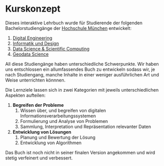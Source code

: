 # Kurskonzept

Dieses interaktive Lehrbuch wurde für Studierende der folgenden Bachelorstudiengänge der [Hochschule München](https://hm.edu/) entwickelt:

1. [Digital Engineering](https://sites.hm.edu/mucdai/angebot/digital_engineering/standardseite_12.de.html)
2. [Informatik und Design](https://sites.hm.edu/mucdai/angebot/informatik_und_design/standardseite_14.de.html)
3. [Data Science \& Scientific Computing](https://www.cs.hm.edu/bachelor-data-science/)
4. [Geodata Science](https://sites.hm.edu/mucdai/angebot/geodata_science/studium.de.html)

All diese Studiengänge haben unterschiedliche Schwerpunkte.
Wir haben uns entschlossen ein allumfassendes Buch zu entwickeln sodass wir, je nach Studiengang, manche Inhalte in einer weniger ausführlichen Art und Weise unterrichten könnnen.

Die Lernziele lassen sich in zwei Kategorien mit jeweils unterschiedlichen Aspekten aufteilen:

1. **Begreifen der Probleme**
   1. Wissen über, und begreifen von digitalen Informationsverarbeitungssystemen
   2. Formulierung und Analyse von Problemen
   3. Sammlung, Interpretation und Repräsentation relevanter Daten
2. **Entwicklung von Lösungen** 
   1. Planung und Bewertung der Lösung
   2. Entwicklung von Algorithmen

Das Buch ist noch nicht in seiner finalen Version angekommen und wird stetig verfeinert und verbessert.